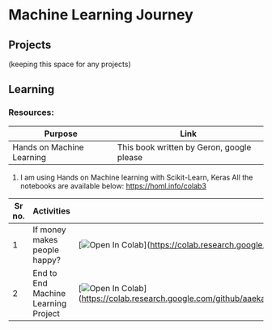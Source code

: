 # Machine Learning Journey

## Projects
(keeping this space for any projects)

## Learning

### Resources:
| Purpose | Link |
| ------ | ----- |
| Hands on Machine Learning | This book written by Geron, google please |



1. I am using Hands on Machine learning with Scikit-Learn, Keras
All the notebooks are available below:
https://homl.info/colab3

| Sr no. |  Activities | Link to jupyter notebook |
| ----------| -------- | ------------------------ | 
| 1 | If money makes people happy? | [![Open In Colab](https://colab.research.google.com/assets/colab-badge.svg)](https://colab.research.google.com/github/aaekay/projects/ML/notebooks/money_happy.ipynb] |
| 2 | End to End Machine Learning Project |  [![Open In Colab](https://colab.research.google.com/assets/colab-badge.svg)](https://colab.research.google.com/github/aaekay/projects/ML/notebooks/02_end_to_end_machine_learning_project.ipynb] | 

